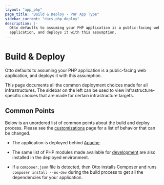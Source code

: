 ```yaml
---
layout: "app_php"
page_title: "Build & Deploy - PHP App Type"
sidebar_current: "docs-php-deploy"
description: |-
  Otto defaults to assuming your PHP application is a public-facing web
  application, and deploys it with this assumption.
---
```


# Build & Deploy

Otto defaults to assuming your PHP application is a public-facing web
application, and deploys it with this assumption.

This page documents all the common deployment choices made for all
infrastructures. The sidebar on the left can be used to view
infrastructure-specific choices that are made for certain infrastructure
targets.

## Common Points

Below is an unordered list of common points about the build and deploy
process. Please see the [customizations](/docs/apps/php/customization.html)
page for a list of behavior that can be changed.

  * The application is deployed behind [Apache](https://httpd.apache.org/).

  * The same list of PHP modules made available for
    [development](/docs/apps/php/dev.html) are also installed in the deployed
    environment.

  * If a `composer.json` file is detected, then Otto installs Composer
    and runs `composer install --no-dev` during the build process to get all
    the dependencies for your application.
